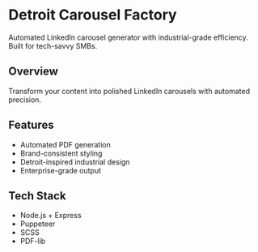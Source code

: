 # Detroit Carousel Factory

Automated LinkedIn carousel generator with industrial-grade efficiency. Built for tech-savvy SMBs.

## Overview
Transform your content into polished LinkedIn carousels with automated precision.

## Features
- Automated PDF generation
- Brand-consistent styling
- Detroit-inspired industrial design
- Enterprise-grade output

## Tech Stack
- Node.js + Express
- Puppeteer
- SCSS
- PDF-lib